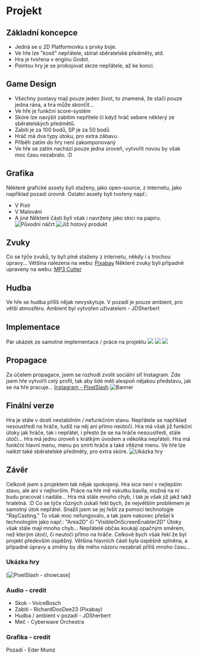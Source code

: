# Projekt

## Základní koncepce
- Jedná se o 2D Platformovku s prvky boje. 
- Ve hře lze "kosit" nepřátele, sbírat sběratelské předměty, atd.
- Hra je tvořena v enginu Godot.
- Pointou hry je se probojovat skrze nepřátele, až ke konci.

## Game Design
- Všechny postavy mají pouze jeden život, to znamená, že stačí pouze jedna rána, a hra může skončit...
- Ve hře je funkční score-systém
- Skóre lze navýšit zabitím nepřítele či když hráč sebere některý ze sběratelských předmětů.
- Zabití je za 100 bodů, SP je za 50 bodů
- Hráč má dva typy útoku, pro extra zábavu.
- Příběh zatím do hry není zakomponovaný
- Ve hře se zatím nachází pouze jedna úroveň, vytvořit novou by však moc času nezabralo. :D

## Grafika
Některé grafické assety byli staženy, jako open-source, z internetu, jako například pozadí úrovně.
Ostatní assety byli tvořeny např.:
- V Pixlr
- V Malování
- A jiné
Některé části byli však i navrženy jako skici na papíru.
![Původní náčrt](20241101_125336.jpg)
![Již hotový produkt](PixelSlash8.png)

## Zvuky
Co se týče zvuků, ty byli plně staženy z internetu, někdy i s trochou úpravy...
Většina nalezena na webu: [Pixabay](https://pixabay.com/cs/)
Některé zvuky byli případně upraveny na webu: [MP3 Cutter](https://mp3cut.net)

## Hudba
Ve hře se hudba příliš nějak nevyskytuje.
V pozadí je pouze ambient, pro větší atmosféru.
Ambient byl vytvořen uživatelem - JDSherbert

## Implementace
Pár ukázek ze samotné implementace / práce na projektu
![](PixelSlash1.png)
![](PixelSlash2.png)
![](PixelSlash3.png)

## Propagace
Za účelem propagace, jsem se rozhodl zvolit sociální síť Instagram.
Zde jsem hře vytvořil celý profil, tak aby lidé měli alespoň nějakou představu, jak se na hře pracuje...
[Instagram - PixelSlash](https://www.instagram.com/pixelslash5/)
![Banner](PixelSlash-banner.png)

## Finální verze
Hra je stále v dosti nestabilním / nefunkčním stavu. Nepřátele se například nesoustředí na hráče, tudíž na něj ani přímo neútočí.
Hra má však již funkční útoky jak hráče, tak i nepřátel, i přesto že se na hráče nesoustředí, stále útočí...
Hra má jednu úroveň s krátkým úvodem a několika nepřáteli.
Hra má funkční hlavní menu, menu po smrti hráče a také vítězné menu.
Ve hře lze nalézt také sběratelské předměty, pro extra skóre.
![Ukázka hry](PixelSlash7.png)

## Závěr
Celkově jsem s projektem tak nějak spokojený. Hra sice není v nejlepším stavu, ale ani v nejhorším.
Práce na hře mě vskutku bavila, možná na ní budu pracovat i nadále...
Hra má stále mnoho chyb, i tak je však již jakž takž hratelná. :D
Co se týče různých úskalí řekl bych, že největším problémem je samotný útok nepřátel.
Snažil jsem se jej řešit za pomocí technologie "RayCasting."
To však moc nefungovalo, a tak jsem nakonec přešel k technologiím jako např.: "Area2D" či "VisibleOnScreenEnabler2D"
Útoky však stále mají mnoho chyb... 
Nepřátelé občas koukají opačným směrem, než kterým útočí, či neutočí přímo na hráče.
Celkově bych však řekl že byl projekt především úspěšný.
Většina hlavních částí byla úspěšně splněna, a případné úpravy a změny by dle mého názoru nezabrali příliš mnoho času...

### Ukázka hry
[![PixelSlash - showcase](https://youtu.be/Aw0nwA6REk8)]

### Audio - credit
- Skok - VoiceBosch
- Zabití - RichardDooDee23 (Pixabay)
- Hudba / ambient v pozadí - JDSherbert
- Meč - Cyberwave Orchestra

### Grafika - credit
Pozadí - Eder Muniz
